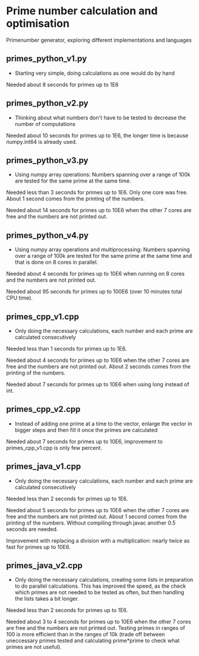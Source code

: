 # Prime number calculation and optimisation
Primenumber generator, exploring different implementations and languages


## primes_python_v1.py
* Starting very simple, doing calculations as one would do by hand

Needed about 8 seconds for primes up to 1E6


## primes_python_v2.py
* Thinking about what numbers don't have to be tested to decrease the number of computations

Needed about 10 seconds for primes up to 1E6, the longer time is because numpy.int64 is already used.


## primes_python_v3.py
* Using numpy array operations: Numbers spanning over a range of 100k are tested for the same prime at the same time.

Needed less than 3 seconds for primes up to 1E6. Only one core was free. About 1 second comes from the printing of the numbers.

Needed about 14 seconds for primes up to 10E6 when the other 7 cores are free and the numbers are not printed out.


## primes_python_v4.py
* Using numpy array operations and multiprocessing: Numbers spanning over a range of 100k are tested for the same prime at the same time and that is done on 8 cores in parallel.

Needed about 4 seconds for primes up to 10E6 when running on 8 cores and the numbers are not printed out.

Needed about 95 seconds for primes up to 100E6 (over 10 minutes total CPU time).


## primes_cpp_v1.cpp
* Only doing the necessary calculations, each number and each prime are calculated consecutively

Needed less than 1 seconds for primes up to 1E6.

Needed about 4 seconds for primes up to 10E6 when the other 7 cores are free and the numbers are not printed out. About 2 seconds comes from the printing of the numbers.

Needed about 7 seconds for primes up to 10E6 when using long instead of int.


## primes_cpp_v2.cpp
* Instead of adding one prime at a time to the vector, enlarge the vector in bigger steps and then fill it once the primes are calculated

Needed about 7 seconds for primes up to 10E6, improvement to primes\_cpp\_v1.cpp is only few percent.


## primes_java_v1.cpp
* Only doing the necessary calculations, each number and each prime are calculated consecutively

Needed less than 2 seconds for primes up to 1E6.

Needed about 5 seconds for primes up to 10E6 when the other 7 cores are free and the numbers are not printed out. About 1 second comes from the printing of the numbers. Without compiling through javac another 0.5 seconds are needed.

Improvement with replacing a division with a multiplication: nearly twice as fast for primes up to 10E6.

## primes_java_v2.cpp
* Only doing the necessary calculations, creating some lists in preparation to do parallel calculations. This has improved the speed, as the check which primes are not needed to be tested as often, but then handling the lists takes a bit longer.

Needed less than 2 seconds for primes up to 1E6.

Needed about 3 to 4 seconds for primes up to 10E6 when the other 7 cores are free and the numbers are not printed out. Testing primes in ranges of 100 is more efficient than in the ranges of 10k (trade off between uneccessary primes tested and calculating prime*prime to check what primes are not useful).

